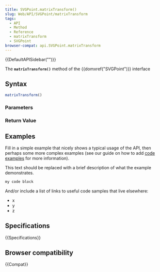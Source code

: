 ```yaml
---
title: SVGPoint.matrixTransform()
slug: Web/API/SVGPoint/matrixTransform
tags:
  - API
  - Method
  - Reference
  - matrixTransform
  - SVGPoint
browser-compat: api.SVGPoint.matrixTransform
---
```

{{DefaultAPISidebar("")}}

The **`matrixTransform()`** method of the {{domxref("SVGPoint")}} interface 

## Syntax

```js
matrixTransform()
```

### Parameters



### Return Value



## Examples

Fill in a simple example that nicely shows a typical usage of the API, then perhaps some more complex examples (see our guide on how to add [code examples](/en-US/docs/MDN/Contribute/Structures/Code_examples) for more information).

This text should be replaced with a brief description of what the example demonstrates.

```js
my code block
```

And/or include a list of links to useful code samples that live elsewhere:

*   x
*   y
*   z

## Specifications

{{Specifications}}

## Browser compatibility

{{Compat}}

